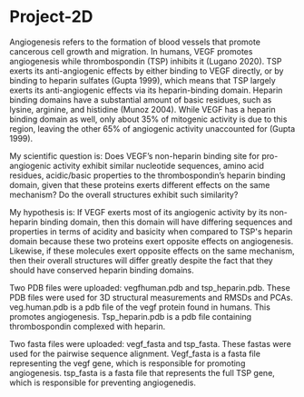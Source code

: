 # Project-2D
Angiogenesis refers to the formation of blood vessels that promote cancerous cell growth and migration. In humans, VEGF promotes angiogenesis while thrombospondin (TSP) inhibits it (Lugano 2020). TSP exerts its anti-angiogenic effects by either binding to VEGF directly, or by binding to heparin sulfates (Gupta 1999), which means that TSP largely exerts its anti-angiogenic effects via its heparin-binding domain. Heparin binding domains have a substantial amount of basic residues, such as lysine, arginine, and histidine (Munoz 2004). While VEGF has a heparin binding domain as well, only about 35% of mitogenic activity is due to this region, leaving the other 65% of angiogenic activity unaccounted for (Gupta 1999).


My scientific question is: Does VEGF’s non-heparin binding site for pro-angiogenic activity exhibit similar nucleotide sequences, amino acid residues, acidic/basic properties to the thrombospondin’s heparin binding domain, given that these proteins exerts different effects on the same mechanism? Do the overall structures exhibit such similarity?


My hypothesis is: If VEGF exerts most of its angiogenic activity by its non-heparin binding domain, then this domain will have differing sequences and properties in terms of acidity and basicity when compared to TSP's heparin domain because these two proteins exert opposite effects on angiogenesis. Likewise, if these molecules exert opposite effects on the same mechanism, then their overall structures will differ greatly despite the fact that they should have conserved heparin binding domains.


Two PDB files were uploaded: vegfhuman.pdb and tsp_heparin.pdb. These PDB files were used for 3D structural measurements and RMSDs and PCAs. veg.human.pdb is a pdb file of the vegf protein found in humans. This promotes angiogenesis. Tsp_heparin.pdb is a pdb file containing thrombospondin complexed with heparin. 

Two fasta files were uploaded: vegf_fasta and tsp_fasta. These fastas were used for the pairwise sequence alignment. Vegf_fasta is a fasta file representing the vegf gene, which is responsible for promoting angiogenesis. tsp_fasta is a fasta file that represents the full TSP gene, which is responsible for preventing angiogenedis. 
